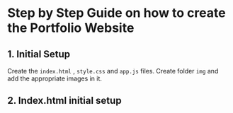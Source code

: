 # Step by Step Guide on how to create the Portfolio Website

## 1. Initial Setup

Create the `index.html` , `style.css` and `app.js` files.
Create folder `img` and add the appropriate images in it.

## 2. Index.html initial setup
